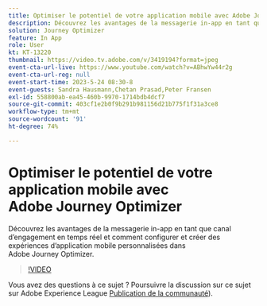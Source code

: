 ```yaml
---
title: Optimiser le potentiel de votre application mobile avec Adobe Journey Optimizer
description: Découvrez les avantages de la messagerie in-app en tant que canal d’engagement en temps réel et comment configurer et créer des expériences d’application mobile personnalisées dans Adobe Journey Optimizer.
solution: Journey Optimizer
feature: In App
role: User
kt: KT-13220
thumbnail: https://video.tv.adobe.com/v/3419194?format=jpeg
event-cta-url-live: https://www.youtube.com/watch?v=ABhwYw44r2g
event-cta-url-reg: null
event-start-time: 2023-5-24 08:30-8
event-guests: Sandra Hausmann,Chetan Prasad,Peter Fransen
exl-id: 558800ab-ea45-460b-9970-1714bdb4dcf7
source-git-commit: 403cf1e2b0f9b291b981156d21b775f1f31a3ce8
workflow-type: tm+mt
source-wordcount: '91'
ht-degree: 74%

---
```


# Optimiser le potentiel de votre application mobile avec Adobe Journey Optimizer

Découvrez les avantages de la messagerie in-app en tant que canal d’engagement en temps réel et comment configurer et créer des expériences d’application mobile personnalisées dans Adobe Journey Optimizer.

>[!VIDEO](https://video.tv.adobe.com/v/3419194/?quality=12&learn=on)

Vous avez des questions à ce sujet ? Poursuivre la discussion sur ce sujet sur Adobe Experience League [Publication de la communauté](https://experienceleaguecommunities.adobe.com/t5/journey-optimizer-discussions/experience-league-live-post-session-discussion-maximize-your/td-p/599638)).
